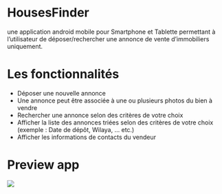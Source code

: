 # HousesFinder
une application android mobile pour Smartphone et Tablette permettant à
l’utilisateur de déposer/rechercher une annonce de vente d’immobiliers uniquement. 
# Les fonctionnalités 
- Déposer une nouvelle annonce
- Une annonce peut être associée à une ou plusieurs photos du bien à vendre
- Rechercher une annonce selon des critères de votre choix
- Afficher la liste des annonces triées selon des critères de votre choix (exemple : Date de dépôt,
Wilaya, … etc.)
- Afficher les informations de contacts du vendeur
# Preview app 
<img src="https://scontent-mrs2-1.xx.fbcdn.net/v/t1.15752-9/s2048x2048/64330446_877059229315284_6346110764511657984_n.png?_nc_cat=107&_nc_ht=scontent-mrs2-1.xx&oh=afcc8a4bf72e696adde25bbff303c4c9&oe=5D8C55B1">

